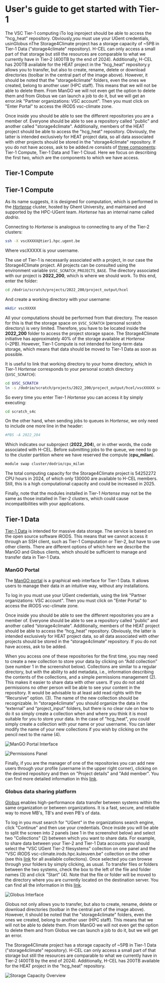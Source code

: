 # User's guide to get started with Tier-1

The VSC Tier-1 computing iTo log inproject should be able to access the "hcg_heat" repository. Obviously,you must use your UGent credentials, usinGlobus nThe Storage4Climate project has a storage capacity of ~5PB in Tier-1 Data ("storage4climate" repository). H-CEL can only access a small part of that storage but still the resources are comparable to what we currently have in Tier-2 (400TB by the end of 2024). Additionally, H-CEL has 200TB available for the HEAT project in the "hcg_heat" repository.y allows you to transfer, but also to create, rename, delete or download directories (toolbar in the central part of the image above). However, it should be noted that the "storage4climate" folders, even the ones we created, belong to another user (HPC staff). This means that we will not be able to delete them. From ManGO we will not even get the option to delete them and from Globus we can launch a job to do it, but we will get an error.ink "Partner organizations: VSC account". Then you must click on "Enter Portal" to access the iRODS vsc-climate zone.

Once inside you should be able to see the different repositories you are a member of. Everyone should be able to see a repository called "public" and another called "storage4climate". Additionally, members of the HEAT project should be able to access the "hcg_heat" repository. Obviously, the latter is intended exclusively for HEAT project data, so all data associated with other projects should be stored in the "storage4climate" repository. If you do not have access, ask to be added.re consists of [three components](https://www.vscentrum.be/tiering): Tier-1 Compute, Tier-1 Data and Tier-1 Cloud. Here we focus on describing the first two, which are the components to which we have access.

## Tier-1 Compute

## Tier-1 Compute

As its name suggests, it is designed for computation, which is performed in the [*Hortense*](https://docs.vscentrum.be/gent/tier1_hortense.html) cluster, hosted by Ghent University, and maintained and supported by the HPC-UGent team. *Hortense* has an internal name called *dodrio*.

Connecting to *Hortense* is analogous to connecting to any of the Tier-2 clusters:

```bash
ssh -X vscXXXXX@tier1.hpc.ugent.be
```

Where vscXXXXX is your username.

The use of Tier-1 is necessarily associated with a project, in our case the Storage4Climate project. All projects can be consulted using the environment variable `$VSC_SCRATCH_PROJECTS_BASE`. The directory associated with our project is **2022_200**, which is where we should work. To this end, enter the folder:

```bash
cd /dodrio/scratch/projects/2022_200/project_output/hcel
```

And create a working directory with your username:

```bash
mkdir vscXXXXX
```

All your computations should be performed from that directory. The reason for this is that the storage space on `$VSC_SCRATCH` (personal scratch directory) is very limited. Therefore, you have to be located inside the **2022_200** folder to access the project storage space. The Storage4Climate initiative has approximately 40% of the storage available at *Hortense* (~2PB). However, Tier-1 Compute is not intended for long-term data storage, which means that data should be moved to Tier-1 Data as soon as possible.

It is useful to link that working directory to your home directory, which in Tier-1 *Hortense* corresponds to your personal scratch directory (`$VSC_SCRATCH`):

```bash
cd $VSC_SCRATCH
ln -s /dodrio/scratch/projects/2022_200/project_output/hcel/vscXXXXX scratch_s4c
```

So every time you enter Tier-1 *Hortense* you can access it by simply executing:

```bash
cd scratch_s4c
```

On the other hand, when sending jobs to queues in *Hortense*, we only need to include one more line in the header:

```bash
#PBS -A 2022_204
```

Which indicates our subproject (**2022_204**), or in other words, the code associated with H-CEL. Before submitting jobs to the queue, we need to go to the cluster partition where we have reserved the compute (**cpu_milan**).

```bash
module swap cluster/dodrio/cpu_milan
```

The total computing capacity for the Storage4Climate project is 54252272 CPU hours in 2024, of which only 130000 are available to H-CEL members. Still, this is a high computational capacity and could be increased in 2025.

Finally, note that the modules installed in Tier-1 *Hortense* may not be the same as those installed in Tier-2 clusters, which could cause incompatibilities with your applications.

## Tier-1 Data

[Tier-1 Data](https://docs.vscentrum.be/data/tier1data/introduction.html#tier-1-data-architecture) is intended for massive data storage. The service is based on the open source software iRODS. This means that we cannot access it through an SSH client, such as Tier-1 Computation or Tier-2, but have to use other clients. There are different options of which here we describe the ManGO and Globus clients, which should be sufficient to manage and transfer data in Tier-1 Data.

### ManGO Portal

The [ManGO portal](https://docs.vscentrum.be/data/tier1data/clients/mango_portal.html) is a graphical web interface for Tier-1 Data. It allows users to manage their data in an intuitive way, without any installations.

To log in you must use your UGent credentials, using the link "Partner
organizations: VSC account". Then you must click on "Enter Portal" to
access the iRODS vsc-climate zone.

Once inside you should be able to see the different repositories you are
a member of. Everyone should be able to see a repository called “public”
and another called “storage4climate”. Additionally, members of the HEAT
project should be able to access the “hcg\_heat” repository. Obviously,
the latter is intended exclusively for HEAT project data, so all data
associated with other projects should be stored in the “storage4climate”
repository. If you do not have access, ask to be added.

When you access one of these repositories for the first time, you may
need to create a new collection to store your data by clicking on “Add
collection” (see number 1 in the screenshot below). Collections are
similar to a regular directory, but with the ability to add metadata,
i.e., information describing the contents of the collections, and a
simple permissions management (2). This makes it easier to share data
with other users. If you do not add permissions no other person will be
able to see your content in the repository. It would be advisable to at
least add read rights with the “Recursive” option. (3). The name of the
new collection should be recognizable. In “storage4climate” you should
organize the data in the “external” and “project\_input” folders, but
there is no clear rule on how to do it so simply create a collection
when and where you think it is most suitable for you to store your data.
In the case of "hcg_heat", you could simply create a collection with
your name or your username. You can later modify the name of your new
collections if you wish by clicking on the pencil next to the name (4).

![ManGO Portal Interface](../figures/image1.png)

![Permissions Panel](../figures/image2.png)

Finally, if you are the manager of one of the repositories you can add
new users through your profile (username in the upper right corner),
clicking on the desired repository and then on "Project details" and
"Add member". You can find more detailed information in this
[link](https://docs.vscentrum.be/data/tier1data/clients/mango_portal.html).

### Globus data sharing platform

[Globus](https://www.globus.org/) enables high-performance data transfer between systems within the same organization or between organizations. It is a fast, secure, and reliable way to move MB's, TB's and even PB's of data.

To log in you must search for "UGent" in the organizations search engine, click "Continue" and then use your credentials. Once inside you will be able to split the screen into 2 panels (see 1 in the screenshot below) and select two "Collections" (2) between which you want to share data. For example, to share data between your Tier-2 and Tier-1 Data accounts you should select the "VSC UGent Tier-2 filesystems" collection on one panel and the "VSC iRODS vsc-climate.irods.hpc.kuleuven.be" collection on the other (see this [link](https://docs.vscentrum.be/globus/collections.html) for all available collections). Once selected you can browse through your folders by simply clicking, as usual. To transfer files or folders between the two systems, check the box to the left of the file and folder names (3) and click "Start" (4). Note that the file or folder will be moved to the directory where you are currently located on the destination server. You can find all the information in this [link](https://docs.vscentrum.be/globus/index.html).

![Globus Interface](../figures/image3.png)

Globus not only allows you to transfer, but also to create, rename, delete or download directories (toolbar in the central part of the image above). However, it should be noted that the "storage4climate" folders, even the ones we created, belong to another user (HPC staff). This means that we will not be able to delete them. From ManGO we will not even get the option to delete them and from Globus we can launch a job to do it, but we will get an error.

The Storage4Climate project has a storage capacity of ~5PB in Tier-1 Data ("storage4climate" repository). H-CEL can only access a small part of that storage but still the resources are comparable to what we currently have in Tier-2 (400TB by the end of 2024). Additionally, H-CEL has 200TB available for the HEAT project in the "hcg_heat" repository.

![Storage Capacity Overview](../figures/image4.png)
